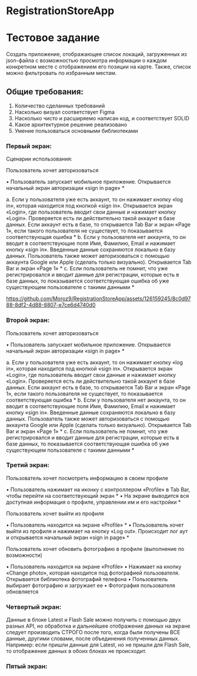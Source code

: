 # RegistrationStoreApp
 # Тестовое задание
Создать приложение, отображающее список локаций, загруженных из json-файла с возможностью просмотра информации о каждом конкретном месте с отображением его позиции на карте. 
Также, список можно фильтровать по избранным местам.

## Общие требования:

1.	Количество сделанных требований
2.	Насколько визуал соответствует Figma
3.	Насколько чисто и расширяемо написан код, и соответствует SOLID
4.	Какое архитектурное решение реализовано
5.	Умение пользоваться основными библиотеками

### Первый экран:

Сценарии использования:

Пользователь хочет авторизоваться 

•	Пользователь запускает мобильное приложение. Открывается начальный экран авторизации «sign in page» *

a.	Если у пользователя уже есть аккаунт, то он нажимает кнопку «log in», которая находится под кнопкой «sign in». Открывается экран «Login», где пользователь вводит свои данные и нажимает кнопку «Login». Проверяется есть ли действительно такой аккаунт в базе данных.  Если аккаунт есть в базе, то открывается Tab Bar и экран «Page 1», если такого пользователя не существует, то показывается соответствующая ошибка *
b.	Если у пользователя нет аккаунта, то он вводит в соответствующие поля Имя, Фамилию, Email и нажимает кнопку «sign in». Введенные данные сохраняются локально в базу данных. Пользователь также может авторизоваться с помощью аккаунта Google или Apple (сделать только визуально). Открывается Tab Bar и экран «Page 1» * 
c.	Если пользователь не помнит, что уже регистрировался и вводит данные для регистрации, которые есть в базе данных, то показывается соответствующая ошибка об уже существующем пользователе с такими данными *

https://github.com/Moroz9/RegistrationStoreApp/assets/126159245/8c0d9788-8df2-4d88-8807-e7ce6d4740d0

### Второй экран:

Пользователь хочет авторизоваться 

•	Пользователь запускает мобильное приложение. Открывается начальный экран авторизации «sign in page» *

a.	Если у пользователя уже есть аккаунт, то он нажимает кнопку «log in», которая находится под кнопкой «sign in». Открывается экран «Login», где пользователь вводит свои данные и нажимает кнопку «Login». Проверяется есть ли действительно такой аккаунт в базе данных.  Если аккаунт есть в базе, то открывается Tab Bar и экран «Page 1», если такого пользователя не существует, то показывается соответствующая ошибка *
b.	Если у пользователя нет аккаунта, то он вводит в соответствующие поля Имя, Фамилию, Email и нажимает кнопку «sign in». Введенные данные сохраняются локально в базу данных. Пользователь также может авторизоваться с помощью аккаунта Google или Apple (сделать только визуально). Открывается Tab Bar и экран «Page 1» * 
c.	Если пользователь не помнит, что уже регистрировался и вводит данные для регистрации, которые есть в базе данных, то показывается соответствующая ошибка об уже существующем пользователе с такими данными *



### Третий экран:

Пользователь хочет посмотреть информацию в своем профиле

•	Пользователь нажимает на иконку с контроллером «Profile» в Tab Bar, чтобы перейти на соответствующий экран *
•	На экране выводится вся доступная информация о профиле, управлении им и его настройки *

Пользователь хочет выйти из профиля

•	Пользователь находится на экране «Profile» *
•	Пользователь хочет выйти из профиля и нажимает на кнопку «Log out». Происходит лог аут и открывается начальный экран «sign in page» *

Пользователь хочет обновить фотографию в профиле
(выполнение по возможности)

•	Пользователь находится на экране «Profile»
•	Нажимает на кнопку «Change photo», которая находится под фотографией пользователя. Открывается библиотека фотографий телефона
•	Пользователь выбирает фотографию и загружает ее
•	Фотография пользователя обновляется


### Четвертый экран:
Данные в блоке Latest и Flash Sale можно получить с помощью двух разных API, но обработка и дальнейшее отображение данных на экране следует производить СТРОГО после того, когда были получены ВСЕ данные, другими словами, после объединения полученных данных. Например: если пришли данные для Latest, но не пришли для Flash Sale, то отображение данных в обоих блоках не происходит.

### Пятый экран:
